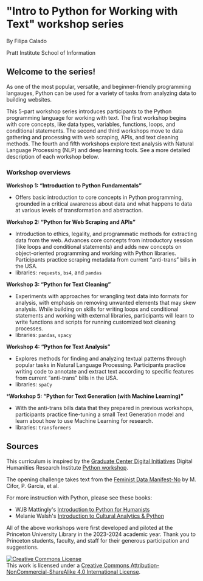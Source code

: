 # "Intro to Python for Working with Text" workshop series
By Filipa Calado

Pratt Institute School of Information

## Welcome to the series!
As one of the most popular, versatile, and beginner-friendly
programming langauges, Python can be used for a variety of tasks from
analyzing data to building websites.

This 5-part workshop series introduces participants to the Python
programming language for working with text. The first workshop begins
with core concepts, like data types, variables, functions, loops, and
conditional statements. The second and third workshops move to data
gathering and processing with web scraping, APIs, and text cleaning
methods. The fourth and fifth workshops explore text analysis with
Natural Language Processing (NLP) and deep learning tools. See a more
detailed description of each workshop below.

### Workshop overviews
**Workshop 1: “Introduction to Python Fundamentals”**
- Offers basic
  introduction to core concepts in Python programming, grounded in a
  critical awareness about data and what happens to data at various
  levels of transformation and abstraction.

**Workshop 2: “Python for Web Scraping and APIs”**
- Introduction to
  ethics, legality, and programmatic methods for extracting data from
  the web. Advances core concepts from introductory session (like loops and
  conditional statements) and adds new concepts on object-oriented
  programming and working with Python libraries. Participants practice
  scraping metadata from current “anti-trans” bills in the USA.
- libraries: `requests`, `bs4`, and `pandas`

**Workshop 3: “Python for Text Cleaning”**
- Experiments with approaches for wrangling
  text data into formats for analysis, with emphasis on removing unwanted
  elements that may skew analysis. While building on skills
  for writing loops and conditional statements and working with
  external libraries, participants will learn to write functions and
  scripts for running customized text cleaning processes.  
- libraries: `pandas`, `spacy`

**Workshop 4: “Python for Text Analysis”**
- Explores methods for finding and analyzing textual patterns through popular tasks in Natural
  Language Processing. Participants practice writing code to annotate
  and extract text according to specific features from current
  “anti-trans” bills in the USA.
- libraries: `spaCy`
  
***Workshop 5: “Python for Text Generation (with Machine Learning)”**
- With the anti-trans bills data that they prepared in previous workshops, participants practice fine-tuning a small Text Generation model and learn about how to use Machine Learning for research.
- libraries: `transformers`

## Sources
This curriculum is inspired by the [Graduate Center Digital
Initiatives](https://gcdi.commons.gc.cuny.edu/) Digital Humanities
Research Institute [Python workshop](https://github.com/DHRI-Curriculum/python). 

The opening challenge takes text from the [Feminist Data Manifest-No](https://www.manifestno.com/) by M. Cifor, P. Garcia, et al.

For more instruction with Python, please see these books:
- WJB Mattingly's [Introduction to Python for
Humanists](https://python-textbook.pythonhumanities.com/intro.html)
- Melanie Walsh's [Introduction to Cultural Analytics &
Python](https://melaniewalsh.github.io/Intro-Cultural-Analytics/welcome.html)

All of the above workshops were first developed and piloted at the
Princeton University Library in the 2023-2024 academic year. Thank you
to Princeton students, faculty, and staff for their generous
participation and suggestions.

<a rel="license" href="http://creativecommons.org/licenses/by-nc-sa/4.0/"><img alt="Creative Commons License" style="border-width:0" src="https://i.creativecommons.org/l/by-nc-sa/4.0/88x31.png" /></a><br />This work is licensed under a <a rel="license" href="http://creativecommons.org/licenses/by-nc-sa/4.0/">Creative Commons Attribution-NonCommercial-ShareAlike 4.0 International License</a>.

